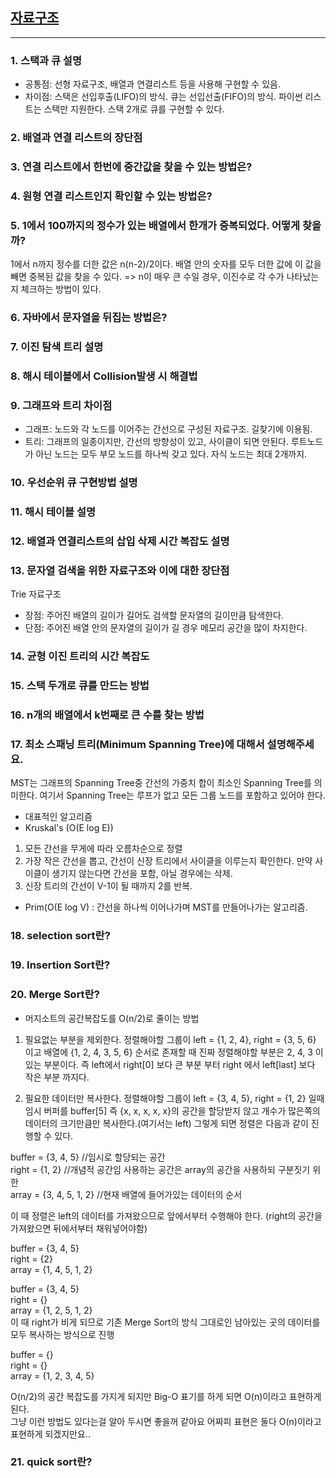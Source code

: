 ## [자료구조]()

-------
### 1. 스택과 큐 설명

- 공통점: 선형 자료구조, 배열과 연결리스트 등을 사용해 구현할 수 있음.
- 차이점: 스택은 선입후출(LIFO)의 방식. 큐는 선입선출(FIFO)의 방식. 파이썬 리스트는 스택만 지원한다. 스택 2개로 큐를 구현할 수 있다.

### 2. 배열과 연결 리스트의 장단점
### 3. 연결 리스트에서 한번에 중간값을 찾을 수 있는 방법은?
### 4. 원형 연결 리스트인지 확인할 수 있는 방법은?
### 5. 1에서 100까지의 정수가 있는 배열에서 한개가 중복되었다. 어떻게 찾을까?

1에서 n까지 정수를 더한 값은 n(n-2)/2이다. 배열 안의 숫자를 모두 더한 값에 이 값을 빼면 중복된 값을 찾을 수 있다.
=> n이 매우 큰 수일 경우, 이진수로 각 수가 나타났는지 체크하는 방법이 있다.

### 6. 자바에서 문자열을 뒤집는 방법은?
### 7. 이진 탐색 트리 설명
### 8. 해시 테이블에서 Collision발생 시 해결법
### 9. 그래프와 트리 차이점

- 그래프: 노드와 각 노드를 이어주는 간선으로 구성된 자료구조. 길찾기에 이용됨.
- 트리: 그래프의 일종이지만, 간선의 방향성이 있고, 사이클이 되면 안된다. 루트노드가 아닌 노드는 모두 부모 노드를 하나씩 갖고 있다. 자식 노드는 최대 2개까지.

### 10. 우선순위 큐 구현방법 설명
### 11. 해시 테이블 설명
### 12. 배열과 연결리스트의 삽입 삭제 시간 복잡도 설명
### 13. 문자열 검색을 위한 자료구조와 이에 대한 장단점

Trie 자료구조
- 장점: 주어진 배열의 길이가 길어도 검색할 문자열의 길이만큼 탐색한다.
- 단점: 주어진 배열 안의 문자열의 길이가 길 경우 메모리 공간을 많이 차지한다.

### 14. 균형 이진 트리의 시간 복잡도
### 15. 스택 두개로 큐를 만드는 방법
### 16. n개의 배열에서 k번째로 큰 수를 찾는 방법
### 17. 최소 스패닝 트리(Minimum Spanning Tree)에 대해서 설명해주세요.

MST는 그래프의 Spanning Tree중 간선의 가중치 합이 최소인 Spanning Tree를 의미한다.
여기서 Spanning Tree는 루프가 없고 모든 그룹 노드를 포함하고 있어야 한다.
- 대표적인 알고리즘
- Kruskal's (O(E log E))
1. 모든 간선을 무게에 따라 오름차순으로 정렬
2. 가장 작은 간선을 뽑고, 간선이 신장 트리에서 사이클을 이루는지 확인한다. 만약 사이클이 생기지 않는다면 간선을 포함, 아닐 경우에는 삭제.
3. 신장 트리의 간선이 V-1이 될 때까지 2를 반복.
- Prim(O(E log V) : 간선을 하나씩 이어나가며 MST를 만들어나가는 알고리즘.

### 18. selection sort란?
### 19. Insertion Sort란?
### 20. Merge Sort란?
- 머지소트의 공간복잡도를 O(n/2)로 줄이는 방법
1. 필요없는 부분을 제외한다.
정렬해야할 그룹이 left = {1, 2, 4}, right = {3, 5, 6} 이고 배열에 {1, 2, 4, 3, 5, 6} 순서로 존재할 때 진짜 정렬해야할 부분은 2, 4, 3 이 있는 부분이다.
즉 left에서 right[0] 보다 큰 부분 부터 right 에서 left[last] 보다 작은 부분 까지다.

2. 필요한 데이터만 복사한다.
정렬해야할 그룹이 left = {3, 4, 5}, right = {1, 2} 일때 임시 버퍼를 buffer[5] 즉 {x, x, x, x, x}의 공간을 할당받지 않고 개수가 많은쪽의 데이터의 크기만큼만 복사한다.(여기서는 left)
그렇게 되면 정렬은 다음과 같이 진행할 수 있다.

buffer = {3, 4, 5} //임시로 할당되는 공간  
right = {1, 2} //개념적 공간임 사용하는 공간은 array의 공간을 사용하되 구분짓기 위한  
array = {3, 4, 5, 1, 2} //현재 배열에 들어가있는 데이터의 순서  

이 때 정렬은 left의 데이터를 가져왔으므로 앞에서부터 수행해야 한다. (right의 공간을 가져왔으면 뒤에서부터 채워넣어야함)

buffer = {3, 4, 5}  
right = {2}  
array = {1, 4, 5, 1, 2}  
 
buffer = {3, 4, 5}  
right = {}  
array = {1, 2, 5, 1, 2}  
이 때 right가 비게 되므로 기존 Merge Sort의 방식 그대로인 남아있는 곳의 데이터를 모두 복사하는 방식으로 진행  

buffer = {}  
right = {}  
array = {1, 2, 3, 4, 5}  

O(n/2)의 공간 복잡도를 가지게 되지만 Big-O 표기를 하게 되면 O(n)이라고 표현하게 된다.   
그냥 이런 방법도 있다는걸 알아 두시면 좋을꺼 같아요 어짜피 표현은 둘다 O(n)이라고 표현하게 되겠지만요..  

### 21. quick sort란?
